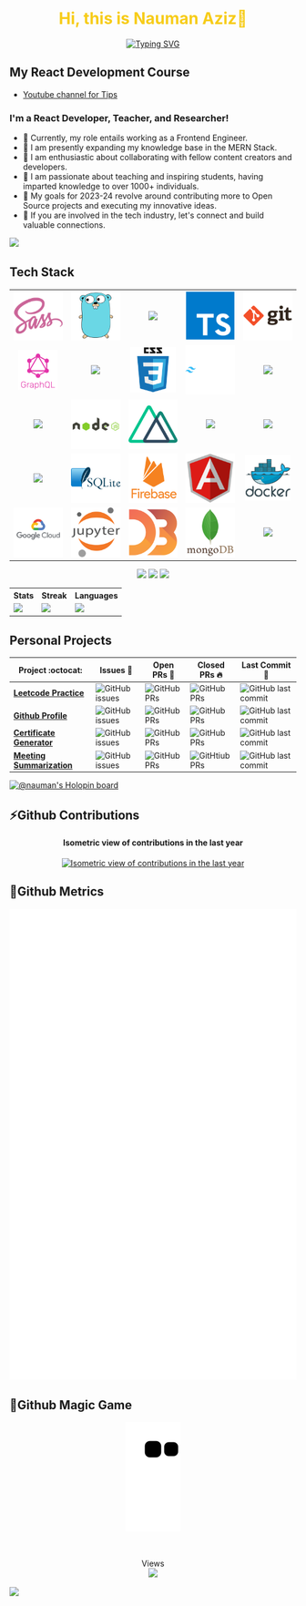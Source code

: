<body>
  <div align="center">
    <h1 style="color: #F7CC18FF;">Hi, this is Nauman Aziz👋<a href="#"></a></h1>
  </div>
  <p align="center">
    <a href="https://git.io/typing-svg">
      <img src="https://readme-typing-svg.herokuapp.com?font=sans-serif+fonts&weight=800&size=24&duration=2000&pause=1000&color=F7CC18&center=true&vCenter=true&width=435&lines=Full+Stack+Developer+;React+Developer;MERN+Stack+Developer" alt="Typing SVG" />
    </a>
  </p>

  <h2>My React Development Course</h2>
  <ul>
    <li><a href="https://www.youtube.com/channel/UCSy4EMgtOa5rajZzmXOdTTQ">Youtube channel for Tips</a></li>
  </ul>

  <h3>I'm a React Developer, Teacher, and Researcher!</h3>
  <ul>
	<li>🔭 Currently, my role entails working as a Frontend Engineer.</li>
	<li>🌱 I am presently expanding my knowledge base in the MERN Stack.</li>
	<li>👯 I am enthusiastic about collaborating with fellow content creators and developers.</li>
	<li>📢 I am passionate about teaching and inspiring students, having imparted knowledge to over 1000+ individuals.</li>
	<li>🥅 My goals for 2023-24 revolve around contributing more to Open Source projects and executing my innovative ideas.</li>
	<li>💎 If you are involved in the tech industry, let's connect and build valuable connections.</li>
  </ul>
	
<div width="100%"> <img src="https://cr-ss-service.azurewebsites.net/api/ScreenShot?widget=summary&username=saadfareed&badges=3&show-avatar=true&show-header=true&badge-min-width=150&branding=false&style=--badge-technology-font-weight:500;--badge-rank-font-weight:normal;--badge-rank-font-size:16px;--badge-bg-color:%23000;--header-bg-color:%23000;--badge-text-color:%23fff;--badge-margin:5px;"> </div>
	
<h2>Tech Stack</h2>

<table>
<tr>
<td align='center'>
<img src="https://github.com/devicons/devicon/blob/master/icons/sass/sass-original.svg" width="100">
</td>
<td align='center'>
<img src="https://github.com/devicons/devicon/blob/master/icons/go/go-original.svg" width="100">
</td>
<td align='center'>
<img src="https://www.jing.fm/clipimg/full/53-537670_python-png-file-python-logo-png.png"  width="100">
</td>
<td align='center'>
<img src="https://github.com/devicons/devicon/blob/master/icons/typescript/typescript-original.svg" width="100">
</td>
<td align='center'>
<img src="https://github.com/devicons/devicon/blob/master/icons/git/git-original-wordmark.svg" width="100">
</td>
</tr>
<tr>
<td align='center'>
<img src="https://github.com/devicons/devicon/blob/master/icons/graphql/graphql-plain-wordmark.svg" width="70">
</td>
<td align='center'>
<img src="https://upload.wikimedia.org/wikipedia/commons/thumb/3/38/HTML5_Badge.svg/600px-HTML5_Badge.svg.png" width="70">
</td>
<td align='center'>
<img src="https://raw.githubusercontent.com/devicons/devicon/0d6c64dbbf311879f7d563bfc3ccf559f9ed111c/icons/css3/css3-original-wordmark.svg" width="80">
</td>
<td align='center' width="200">
<img src="https://github.com/devicons/devicon/blob/master/icons/tailwindcss/tailwindcss-original-wordmark.svg" width="170">
</td>
<td align='center' width="200">
<img src="https://github.com/abranhe/programming-languages-logos/blob/master/src/javascript/javascript.svg" width="90">
</td>
</tr>
<tr>
<td align='center' width="200">
<img src="https://camo.githubusercontent.com/2b97405ead6d87cffc71126648f74f034ab9b77525453aaac85ca79248532854/68747470733a2f2f766567696269742e636f6d2f77702d636f6e74656e742f75706c6f6164732f323031382f30352f657870726573736a732e706e67">
</td>
<td align='center' width="200">
<img src="https://github.com/devicons/devicon/blob/master/icons/nodejs/nodejs-original-wordmark.svg">
</td>
<td align='center'>
<img src="https://github.com/devicons/devicon/blob/master/icons/nuxtjs/nuxtjs-original.svg">
</td>
<td align='center' width="200">
<img src="https://www.djangoproject.com/m/img/logos/django-logo-negative.png">
</td>
<td align='center' width="200">
<img src="https://www.vectorlogo.zone/logos/heroku/heroku-ar21.svg">
</td>
</tr>
<tr>	
<td align='center' width="200">
<img src="https://download.logo.wine/logo/MySQL/MySQL-Logo.wine.png">
</td>
<td align='center' width="200">
<img src="https://github.com/devicons/devicon/blob/master/icons/sqlite/sqlite-original-wordmark.svg" width="100">
</td>
<td align='center' width="200">
<img src="https://github.com/devicons/devicon/blob/master/icons/firebase/firebase-plain-wordmark.svg"  width="90">
</td>
<td align='center' width="200">
<img src="https://github.com/devicons/devicon/blob/master/icons/angularjs/angularjs-original.svg"  width="90">
</td>
<td align='center' width="200">
<img src="https://github.com/devicons/devicon/blob/master/icons/docker/docker-original-wordmark.svg" width="80">
</td>
</tr>
<tr>
<td align='center' width="200">
<img src="https://github.com/devicons/devicon/blob/master/icons/googlecloud/googlecloud-original-wordmark.svg" width="150">
</td>
<td align='center' width="200">
<img src="https://github.com/devicons/devicon/blob/master/icons/jupyter/jupyter-original-wordmark.svg" width="90">
</td>
<td align='center' width="200">
<img src="https://github.com/devicons/devicon/blob/master/icons/d3js/d3js-original.svg" width="90">
</td>
<td align='center' width="200">
<img src="https://github.com/devicons/devicon/blob/master/icons/mongodb/mongodb-original-wordmark.svg" width="90">
</td>
<td align='center'>
<img src="https://www.vectorlogo.zone/logos/reactjs/reactjs-ar21.svg">
</td>
</tr>
</table>
<p align="center">
  <a href="https://www.linkedin.com/in/muhammad-nauman-aziz-57b6801ab/"><img src="https://img.shields.io/badge/-Nauman%20Aziz-0077B5?style=flat&logo=Linkedin&logoColor=white"/></a>
  <a href="mailto:m.nauman.aziz.1122@gmail.com"><img src="https://img.shields.io/badge/-m.nauman.aziz.1122@gmail.com-D14836?style=flat&logo=Gmail&logoColor=white"/></a>
  <a href="https://www.instagram.com/numan_aziz/"><img src="https://img.shields.io/badge/-@NaumanAziz-E4405F?style=flat&logo=Instagram&logoColor=white"/></a>
</p>

<table>
  <tr>
    <th>Stats</th>
    <th>Streak</th>
    <th>Languages</th>
  </tr>
  <tr>
    <td><img src="https://github-profile-summary-cards.vercel.app/api/cards/stats?username=nauman-aziz&theme=gruvbox"/></td>
    <td><a href="https://git.io/streak-stats"><img src="https://streak-stats.demolab.com/?user=nauman-aziz&theme=gruvbox&hide_border=true&border_radius=32&date_format=j%20M%5B%20Y%5D&ring=888888"/></a></td>
    <td><img src="https://github-profile-summary-cards.vercel.app/api/cards/repos-per-language?username=nauman-aziz&theme=gruvbox"/></td>
  </tr>
</table>
	

	
## Personal Projects

| Project :octocat: | Issues :bug: | Open PRs :bell: | Closed PRs :fire: | Last Commit 🚩 |
| ----------------- | ------------- | ---------------- | ------------------ | -------------- |
| [**Leetcode Practice**](https://github.com/saadfareed/Leetcode) | ![GitHub issues](https://img.shields.io/github/issues/saadfareed/Leetcode?color=green&logo=github&style=flat) | ![GitHub PRs](https://img.shields.io/github/issues-pr/saadfareed/Leetcode?style=flat&logo=github) | ![GitHub PRs](https://img.shields.io/github/issues-pr-closed/saadfareed/Leetcode?style=flat&color=critical&logo=github) | ![GitHub last commit](https://img.shields.io/github/last-commit/saadfareed/Leetcode?color=blue&logo=github&style=flat) |
| [**Github Profile**](https://github.com/saadfareed/saadfareed) | ![GitHub issues](https://img.shields.io/github/issues/saadfareed/saadfareed?color=green&logo=github&style=flat) | ![GitHub PRs](https://img.shields.io/github/issues-pr/saadfareed/saadfareed?style=flat&logo=github) | ![GitHub PRs](https://img.shields.io/github/issues-pr-closed/saadfareed/saadfareed?style=flat&color=critical&logo=github) | ![GitHub last commit](https://img.shields.io/github/last-commit/saadfareed/saadfareed?color=blue&logo=github&style=flat) |
| [**Certificate Generator**](https://github.com/saadfareed/Certificate_generator) | ![GitHub issues](https://img.shields.io/github/issues/saadfareed/Certificate_generator?color=green&logo=github&style=flat) | ![GitHub PRs](https://img.shields.io/github/issues-pr/saadfareed/Certificate_generator?style=flat&logo=github) | ![GitHub PRs](https://img.shields.io/github/issues-pr-closed/saadfareed/Certificate_generator?style=flat&color=critical&logo=github) | ![GitHub last commit](https://img.shields.io/github/last-commit/saadfareed/Certificate_generator?color=blue&logo=github&style=flat) |
| [**Meeting Summarization**](https://github.com/saadfareed/transcript_summary) | ![GitHub issues](https://img.shields.io/github/issues/saadfareed/transcript_summary?color=green&logo=github&style=flat) | ![GitHub PRs](https://img.shields.io/github/issues-pr/saadfareed/transcript_summary?style=flat&logo=github) | ![GitHtiub PRs](https://img.shields.io/github/issues-pr-closed/saadfareed/transcript_summary?style=flat&color=critical&logo=github) | ![GitHub last commit](https://img.shields.io/github/last-commit/saadfareed/transcript_summary?color=blue&logo=github&style=flat) |

[![@nauman's Holopin board](https://www.holopin.io/@naumanaziz#badges)](https://holopin.io/@naumanaziz)


## ⚡️Github Contributions

<h4 align="center">Isometric view of contributions in the last year</h4>

<p align="center">
  <a href="./profile-3d-contrib/profile-night-rainbow.svg">
    <img width="900" src="./profile-3d-contrib/profile-night-rainbow.svg" alt="Isometric view of contributions in the last year">
  </a>
</p>


## 🚀Github Metrics

<p align="center">
    <img width="625em" src="https://github.com/saadfareed/saadfareed/blob/main/github-metrics.svg" />
</p>
    
## 🐛Github Magic Game

<p align="center">
  <img src="https://github.com/saadfareed/saadfareed/raw/output/github-contribution-grid-snake.svg" alt="snake">
</p>

<br>

<p align="center"> 
  Views<br>
  <img src="https://profile-counter.glitch.me/saadfareed/count.svg">
</p>
		
![](https://hit.yhype.me/github/profile?user_id=50300882)
